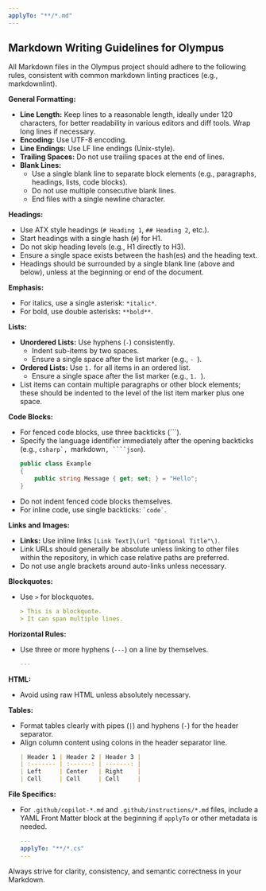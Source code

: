 ```yaml
---
applyTo: "**/*.md"
---
```


## Markdown Writing Guidelines for Olympus

All Markdown files in the Olympus project should adhere to the following rules, consistent
with common markdown linting practices (e.g., markdownlint).

**General Formatting:**

* **Line Length:** Keep lines to a reasonable length, ideally under 120 characters, for
    better readability in various editors and diff tools. Wrap long lines if necessary.
* **Encoding:** Use UTF-8 encoding.
* **Line Endings:** Use LF line endings (Unix-style).
* **Trailing Spaces:** Do not use trailing spaces at the end of lines.
* **Blank Lines:**
    * Use a single blank line to separate block elements (e.g., paragraphs, headings,
        lists, code blocks).
    * Do not use multiple consecutive blank lines.
    * End files with a single newline character.

**Headings:**

* Use ATX style headings (`# Heading 1`, `## Heading 2`, etc.).
* Start headings with a single hash (`#`) for H1.
* Do not skip heading levels (e.g., H1 directly to H3).
* Ensure a single space exists between the hash(es) and the heading text.
* Headings should be surrounded by a single blank line (above and below), unless at
    the beginning or end of the document.

**Emphasis:**

* For italics, use a single asterisk: `*italic*`.
* For bold, use double asterisks: `**bold**`.

**Lists:**

* **Unordered Lists:** Use hyphens (`-`) consistently.
    * Indent sub-items by two spaces.
    * Ensure a single space after the list marker (e.g., `- `).
* **Ordered Lists:** Use `1.` for all items in an ordered list.
    * Ensure a single space after the list marker (e.g., `1. `).
* List items can contain multiple paragraphs or other block elements; these should be
    indented to the level of the list item marker plus one space.

**Code Blocks:**

* For fenced code blocks, use three backticks (```).
* Specify the language identifier immediately after the opening backticks
    (e.g., ````csharp`, ````markdown`, ````json`).
    ```csharp
    public class Example
    {
        public string Message { get; set; } = "Hello";
    }
    ```
* Do not indent fenced code blocks themselves.
* For inline code, use single backticks: `` `code` ``.

**Links and Images:**

* **Links:** Use inline links `[Link Text]\(url "Optional Title"\)`.
* Link URLs should generally be absolute unless linking to other files within the
    repository, in which case relative paths are preferred.
* Do not use angle brackets around auto-links unless necessary.

**Blockquotes:**

* Use `>` for blockquotes.
    ```markdown
    > This is a blockquote.
    > It can span multiple lines.
    ```

**Horizontal Rules:**

* Use three or more hyphens (`---`) on a line by themselves.
    ```markdown
    ---
    ```

**HTML:**

* Avoid using raw HTML unless absolutely necessary.

**Tables:**

* Format tables clearly with pipes (`|`) and hyphens (`-`) for the header separator.
* Align column content using colons in the header separator line.
    ```markdown
    | Header 1 | Header 2 | Header 3 |
    | :------- | :------: | -------: |
    | Left     | Center   | Right    |
    | Cell     | Cell     | Cell     |
    ```

**File Specifics:**

* For `.github/copilot-*.md` and `.github/instructions/*.md` files, include a YAML
    Front Matter block at the beginning if `applyTo` or other metadata is needed.
    ```yaml
    ---
    applyTo: "**/*.cs"
    ---
    ```

Always strive for clarity, consistency, and semantic correctness in your Markdown.